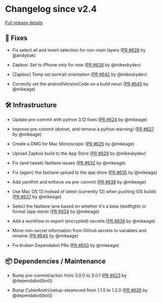 # Changelog since v2.4

[Full release details](https://github.com/icosa-foundation/open-brush/compare/v2.4...8b622e7703eb6f0f57a3de24b10413c36cec6dc7)

## 🐛 Fixes

- Fix select all and invert selection for non-main layers ([PR #628](https://github.com/icosa-foundation/open-brush/pull/628) by @andybak)

- Zapbox: Set to iPhone only for now ([PR #638](https://github.com/icosa-foundation/open-brush/pull/638) by @mikeskydev)

- [Zapbox] Temp set portrait orientation ([PR #642](https://github.com/icosa-foundation/open-brush/pull/642) by @mikeskydev)

- Correctly set the androidVersionCode on a build rerun ([PR #645](https://github.com/icosa-foundation/open-brush/pull/645) by @mikeage)


## 🛠️ Infrastructure

- Update pre-commit with python 3.12 fixes ([PR #624](https://github.com/icosa-foundation/open-brush/pull/624) by @mikeage)

- Improve pre-commit (dotnet, and remove a python warning) ([PR #627](https://github.com/icosa-foundation/open-brush/pull/627) by @mikeage)

- Create a DMG for Mac Monoscopic ([PR #625](https://github.com/icosa-foundation/open-brush/pull/625) by @mikeage)

- Upload Zapbox build to the App Store ([PR #629](https://github.com/icosa-foundation/open-brush/pull/629) by @mikeskydev)

- Fix (and tweak) fastlane issues ([PR #632](https://github.com/icosa-foundation/open-brush/pull/632) by @mikeage)

- Fix (again) the fastlane upload to the app store ([PR #635](https://github.com/icosa-foundation/open-brush/pull/635) by @mikeage)

- Add yamlfmt and enforce via pre-commit ([PR #636](https://github.com/icosa-foundation/open-brush/pull/636) by @mikeage)

- Use Mac OS 13 instead of latest (currently 12) when pushing iOS builds ([PR #637](https://github.com/icosa-foundation/open-brush/pull/637) by @mikeage)

- Select the fastlane lane based on whether it's a beta (testflight) or formal (app store) ([PR #634](https://github.com/icosa-foundation/open-brush/pull/634) by @mikeage)

- Add a workflow to export (encrypted) secrets  ([PR #639](https://github.com/icosa-foundation/open-brush/pull/639) by @mikeage)

- Move non-secret information from Github secrets to variables and rename ([PR #640](https://github.com/icosa-foundation/open-brush/pull/640) by @mikeage)

- Fix broken Dependabot PRs ([PR #650](https://github.com/icosa-foundation/open-brush/pull/650) by @mikeage)


## 📦 Dependencies / Maintenance

- Bump pre-commit/action from 3.0.0 to 3.0.1 ([PR #623](https://github.com/icosa-foundation/open-brush/pull/623) by @dependabot[bot])

- Bump CyberAndrii/setup-steamcmd from 1.1.5 to 1.2.0 ([PR #626](https://github.com/icosa-foundation/open-brush/pull/626) by @dependabot[bot])





